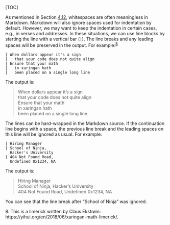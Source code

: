 [TOC]

As mentioned in Section [4.12]($Preserve-A-Large-Number-Of-Line-Breaks), whitespaces are often meaningless in Markdown. Markdown will also ignore spaces used for indentation by default. However, we may want to keep the indentation in certain cases, e.g., in verses and addresses. In these situations, we can use line blocks by starting the line with a vertical bar (`|`). The line breaks and any leading spaces will be preserved in the output. For example:<sup>[8](#fn8)</sup>

    | When dollars appear it's a sign
    |   that your code does not quite align  
    | Ensure that your math  
    |   in xaringan hath  
    |   been placed on a single long line

The output is:

> When dollars appear it’s a sign  
>   that your code does not quite align  
> Ensure that your math  
>   in xaringan hath  
>   been placed on a single long line

The lines can be hard-wrapped in the Markdown source. If the continuation line begins with a space, the previous line break and the leading spaces on this line will be ignored as usual. For example:

    | Hiring Manager
    | School of Ninja,
      Hacker's University
    | 404 Not Found Road,
      Undefined 0x1234, NA

The output is:

> Hiring Manager  
> School of Ninja, Hacker’s University  
> 404 Not Found Road, Undefined 0x1234, NA

You can see that the line break after “School of Ninja” was ignored.

<div id="fn8">
8. This is a limerick written by Claus Ekstrøm: https://yihui.org/en/2018/06/xaringan-math-limerick/.
</div>
